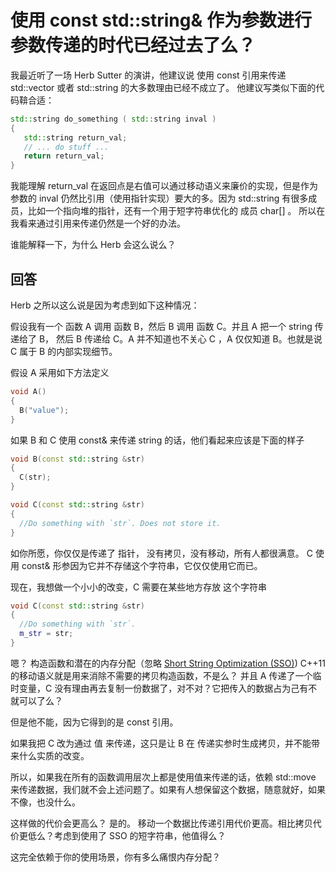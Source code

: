 # 使用 const std::string& 作为参数进行参数传递的时代已经过去了么？

我最近听了一场 Herb Sutter 的演讲，他建议说 使用 const 引用来传递 std::vector 或者 std::string 的大多数理由已经不成立了。 他建议写类似下面的代码鞥合适：

```C++
std::string do_something ( std::string inval )
{
   std::string return_val;
   // ... do stuff ...
   return return_val;
}
```

我能理解 return_val 在返回点是右值可以通过移动语义来廉价的实现，但是作为参数的 inval 仍然比引用（使用指针实现）要大的多。因为 std::string 有很多成员，比如一个指向堆的指针，还有一个用于短字符串优化的 成员 char[] 。 所以在我看来通过引用来传递仍然是一个好的办法。

谁能解释一下，为什么 Herb 会这么说么？

## 回答

Herb 之所以这么说是因为考虑到如下这种情况：

假设我有一个 函数 A 调用 函数 B，然后 B 调用 函数 C。并且 A 把一个 string 传递给了 B， 然后 B 传递给 C。A 并不知道也不关心 C ，A 仅仅知道 B。也就是说 C 属于 B 的内部实现细节。

假设 A 采用如下方法定义

```C++
void A()
{
  B("value");
}
```

如果 B 和 C 使用 const& 来传递 string 的话，他们看起来应该是下面的样子

```C++
void B(const std::string &str)
{
  C(str);
}

void C(const std::string &str)
{
  //Do something with `str`. Does not store it.
}

```

如你所愿，你仅仅是传递了 指针， 没有拷贝，没有移动，所有人都很满意。 C 使用 const& 形参因为它并不存储这个字符串，它仅仅使用它而已。

现在，我想做一个小小的改变，C 需要在某些地方存放 这个字符串

```C++
void C(const std::string &str)
{
  //Do something with `str`.
  m_str = str;
}
```

嗯？ 构造函数和潜在的内存分配（忽略 [Short String Optimization (SSO)](https://stackoverflow.com/questions/10315041/meaning-of-acronym-sso-in-the-context-of-stdstring)) C++11 的移动语义就是用来消除不需要的拷贝构造函数，不是么？ 并且 A 传递了一个临时变量，C 没有理由再去复制一份数据了，对不对？它把传入的数据占为己有不就可以了么？

但是他不能，因为它得到的是 const 引用。

如果我把 C 改为通过 值 来传递，这只是让 B 在 传递实参时生成拷贝，并不能带来什么实质的改变。

所以，如果我在所有的函数调用层次上都是使用值来传递的话，依赖 std::move 来传递数据，我们就不会上述问题了。如果有人想保留这个数据，随意就好，如果不像，也没什么。

这样做的代价会更高么？ 是的。 移动一个数据比传递引用代价更高。相比拷贝代价更低么？考虑到使用了 SSO 的短字符串，他值得么？

这完全依赖于你的使用场景，你有多么痛恨内存分配？
